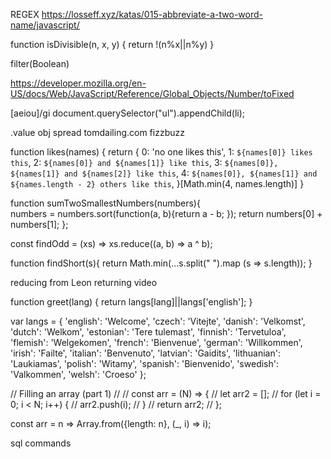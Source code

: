 REGEX https://losseff.xyz/katas/015-abbreviate-a-two-word-name/javascript/

function isDivisible(n, x, y) {
return !(n%x||n%y)
}

filter(Boolean)

https://developer.mozilla.org/en-US/docs/Web/JavaScript/Reference/Global_Objects/Number/toFixed

[aeiou]/gi
document.querySelector("ul").appendChild(li);

.value
obj spread
tomdailing.com fizzbuzz

function likes(names) {
return {
0: 'no one likes this',
1: `${names[0]} likes this`,
2: `${names[0]} and ${names[1]} like this`,
3: `${names[0]}, ${names[1]} and ${names[2]} like this`,
4: `${names[0]}, ${names[1]} and ${names.length - 2} others like this`,
}[Math.min(4, names.length)]
}

function sumTwoSmallestNumbers(numbers){  
 numbers = numbers.sort(function(a, b){return a - b; });
return numbers[0] + numbers[1];
};

const findOdd = (xs) => xs.reduce((a, b) => a ^ b);

function findShort(s){
return Math.min(...s.split(" ").map (s => s.length));
}

reducing from Leon returning video

function greet(lang) {
return langs[lang]||langs['english'];
}

var langs = {
'english': 'Welcome',
'czech': 'Vitejte',
'danish': 'Velkomst',
'dutch': 'Welkom',
'estonian': 'Tere tulemast',
'finnish': 'Tervetuloa',
'flemish': 'Welgekomen',
'french': 'Bienvenue',
'german': 'Willkommen',
'irish': 'Failte',
'italian': 'Benvenuto',
'latvian': 'Gaidits',
'lithuanian': 'Laukiamas',
'polish': 'Witamy',
'spanish': 'Bienvenido',
'swedish': 'Valkommen',
'welsh': 'Croeso'
};

// Filling an array (part 1)
//
// const arr = (N) => {
// let arr2 = [];
// for (let i = 0; i < N; i++) {
// arr2.push(i);
// }
// return arr2;
// };

const arr = n => Array.from({length: n}, (\_, i) => i);

sql commands
